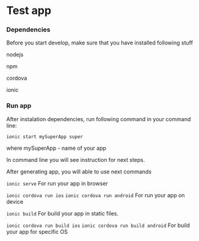 # Test app

### Dependencies

Before you start develop, make sure that you have installed following stuff

nodejs

npm

cordova

ionic 

### Run app

After instalation dependencies, run following command in your command line:

```
ionic start mySuperApp super
``` 

where mySuperApp - name of your app

In command line you will see instruction for next steps.

After generating app, you will able to use next commands

`ionic serve` For run your app in browser

`ionic cordova run ios` `ionic cordova run android`  For run your app on device

`ionic build` For build your app in static files.

`ionic cordova run build ios` `ionic cordova run build android` For build your app for specific OS